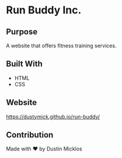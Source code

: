 # Run Buddy Inc.

## Purpose
A website that offers fitness training services.

## Built With
* HTML
* CSS

## Website
https://dustymick.github.io/run-buddy/

## Contribution
Made with ❤️ by Dustin Micklos
